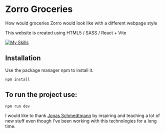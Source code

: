 # Zorro Groceries

How would groceries Zorro would look like with a different webpage style

This website is created using HTML5 / SASS / React + Vite

[![My Skills](https://skillicons.dev/icons?i=html,scss,react,github,vite,webstorm)](https://skillicons.dev)

## Installation

Use the package manager npm to install it.

```
npm install
```

## To run the project use:

```
npm run dev
```

I would like to thank [Jonas Schmedtmann](https://github.com/jonasschmedtmann) by inspiring and teaching a lot of new stuff even though I've been working with this technologies for a long time.
